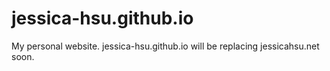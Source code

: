 # jessica-hsu.github.io
My personal website. jessica-hsu.github.io will be replacing jessicahsu.net soon.
